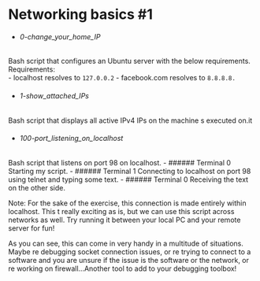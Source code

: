 # Networking basics #1

- ###### 0-change_your_home_IP
Bash script that configures an Ubuntu server with the below requirements.<br>
Requirements: <br>
	      - localhost resolves to `127.0.0.2`
	      - facebook.com resolves to `8.8.8.8.`

- ###### 1-show_attached_IPs
Bash script that displays all active IPv4 IPs on the machine s executed on.it

- ###### 100-port_listening_on_localhost
Bash script that listens on port 98 on localhost.
     - ###### Terminal 0
     Starting my script.
     - ###### Terminal 1
     Connecting to localhost on port 98 using telnet and typing some text.
     - ###### Terminal 0
     Receiving the text on the other side.

Note: For the sake of the exercise, this connection is made entirely within localhost. This t really exciting as is, but we can use this script across networks as well. Try running it between your local PC and your remote server for fun!

As you can see, this can come in very handy in a multitude of situations. Maybe re debugging socket connection issues, or re trying to connect to a software and you are unsure if the issue is the software or the network, or re working on firewall...Another tool to add to your debugging toolbox!
